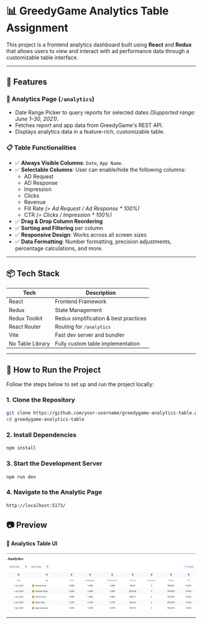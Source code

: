 # 📊 GreedyGame Analytics Table Assignment

This project is a frontend analytics dashboard built using **React** and **Redux** that allows users to view and interact with ad performance data through a customizable table interface.

---

## 🚀 Features

### 🔢 Analytics Page (`/analytics`)
- Date Range Picker to query reports for selected dates *(Supported range: June 1–30, 2021)*.
- Fetches report and app data from GreedyGame's REST API.
- Displays analytics data in a feature-rich, customizable table.

### 📋 Table Functionalities
- ✅ **Always Visible Columns**: `Date`, `App Name`.
- ✅ **Selectable Columns**: User can enable/hide the following columns:
  - AD Request
  - AD Response
  - Impression
  - Clicks
  - Revenue
  - Fill Rate *(= Ad Request / Ad Response \* 100%)*
  - CTR *(= Clicks / Impression \* 100%)*
- ✅ **Drag & Drop Column Reordering**
- ✅ **Sorting and Filtering** per column
- ✅ **Responsive Design**: Works across all screen sizes
- ✅ **Data Formatting**: Number formatting, precision adjustments, percentage calculations, and more.



---

## 📦 Tech Stack

| Tech       | Description                            |
|------------|----------------------------------------|
| React      | Frontend Framework                     |
| Redux      | State Management                       |
| Redux Toolkit | Redux simplification & best practices |
| React Router | Routing for `/analytics`             |
| Vite       | Fast dev server and bundler            |
| No Table Library | Fully custom table implementation |

---


## 🔧 How to Run the Project

Follow the steps below to set up and run the project locally:

### 1. Clone the Repository

```bash
git clone https://github.com/your-username/greedygame-analytics-table.git
cd greedygame-analytics-table
```

### 2. Install Dependencies

```bash
npm install
```

### 3. Start the Development Server

```bash
npm run dev
```

### 4. Navigate to the Analytic Page

```bash
http://localhost:5173/
```

## 📷 Preview

#### 🧾 Analytics Table UI  
![Analytics Table Preview](./table-perview.png)

---

